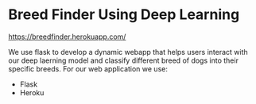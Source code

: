 # Breed Finder Using Deep Learning 
https://breedfinder.herokuapp.com/

We use flask to develop a dynamic webapp that helps users interact with our deep laerning model and classify different breed of dogs into their specific breeds. For our web application we use:
- Flask
- Heroku

